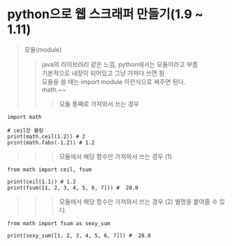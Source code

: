 # python으로 웹 스크래퍼 만들기(1.9 ~ 1.11)

> 모듈(module)
> > java의 라이브러리 같은 느낌, python에서는 모듈이라고 부름    
> > 기본적으로 내장이 되어있고 그냥 가져다 쓰면 됨     
> > 모듈을 쓸 때는 import module 이런식으로 써주면 된다.    
> > math.~~
> > > 모듈 통째로 가져와서 쓰는 경우
```
import math

# ceil은 올림
print(math.ceil(1.2)) # 2
print(math.fabs(-1.2)) # 1.2
```
> > > 모듈에서 해당 함수만 가져와서 쓰는 경우 (1)
```
from math import ceil, fsum

print(ceil(1.1)) # 1.2
print(fsum([1, 2, 3, 4, 5, 6, 7])) #  28.0
```
> > > 모듈에서 해당 함수만 가져와서 쓰는 경우 (2)
> > > 별명을 붙여줄 수 있다.
```
from math import fsum as sexy_sum

print(sexy_sum([1, 2, 3, 4, 5, 6, 7])) #  28.0
```


